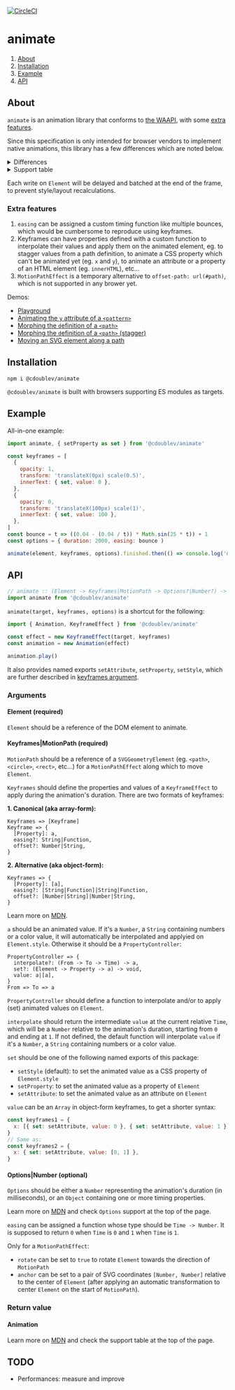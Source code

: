 [![CircleCI](https://circleci.com/gh/creativewave/animate.svg?style=svg)](https://circleci.com/gh/creativewave/animate)

# animate

1. [About](#about)
2. [Installation](#installation)
3. [Example](#example)
4. [API](#API)

## About

`animate` is an animation library that conforms to [the WAAPI](https://drafts.csswg.org/web-animations-1/#conformance-criteria), with some [extra features](#extra-features).

Since this specification is only intended for browser vendors to implement native animations, this library has a few differences which are noted below.

<details>

  <summary>Differences</summary>

  Effects are applied in the main thread via the `style` attribute of the animated element, instead of in a separated thread (the compositor) at a [level of the CSS cascade](https://www.w3.org/TR/css-cascade-5/#cascading-origins) that is only accessible by the user agent.

  For this reason, the initial values of the CSS properties in partial keyframes are not computed at each frame but before playing the animation when it was idle, otherwise the values of the previous frame would be used instead of current initial values.

  For [performance/technical reasons](doc/computing-keyframes.md), the property values in keyframes are not computed.

</details>

<details>

  <summary>Support table</summary>

  **`Animation`**

  | Name               | Status | Notes |
  | ------------------ | ------ | ----- |
  | **Properties**     |        |       |
  | currentTime        | ✅    |       |
  | effect             | ✅    |       |
  | finished           | ✅    |       |
  | id                 | ✅    |       |
  | pending            | ✅    |       |
  | playState          | ✅    |       |
  | playbackRate       | ✅    |       |
  | ready              | ✅    |       |
  | replaceState       | ❌    | Will not be implemented. |
  | startTime          | ✅    |       |
  | timeline           | ✅    |       |
  | **Methods**        |        |       |
  | cancel             | ✅    |       |
  | commitStyles       | ❌    | Will not be implemented. |
  | finish             | ✅    |       |
  | oncancel           | ✅    |       |
  | onfinish           | ✅    |       |
  | onremove           | ❌    | Will not be implemented. |
  | pause              | ✅    |       |
  | persist            | ❌    | Will not be implemented. |
  | play               | ✅    |       |
  | reverse            | ✅    |       |
  | updatePlaybackRate | ❌    | Will not be implemented. |

  **`KeyframeEffect`**

  | Name              | Status | Notes |
  | ----------------- | ------ | ----- |
  | **Properties**    |        |       |
  | target            | ✅    |       |
  | pseudoElement     | ❌    | Will not be implemented. |
  | composite             |        |       |
  | - `replace` (default) | ✅    |       |
  | - `add`               | ❌    | May be implemented later. |
  | - `accumulate`        | ❌    | May be implemented later. |
  | **Methods**       |        |       |
  | getTiming         | ✅    |       |
  | getComputedTiming | ✅    |       |
  | updateTiming      | ✅    |       |
  | getKeyframes      | ✅    |       |
  | setKeyframes      | ✅    |       |

  **Keyframes argument**

  | Name                  | Status | Notes |
  | --------------------- | ------ | ----- |
  | composite             |        |       |
  | - `replace` (default) | ✅    |       |
  | - `add`               | ❌    | May be implemented later. |
  | - `accumulate`        | ❌    | May be implemented later. |
  | computedOffset        | ✅    |       |
  | easing                | ✅    |       |
  | offset                | ✅    |       |

  **Options**

  | Name                  | Status | Notes |
  | --------------------- | ------ | ----- |
  | composite             |        |       |
  | - `replace` (default) | ✅    |       |
  | - `add`               | ❌    | May be implemented later. |
  | - `accumulate`        | ❌    | May be implemented later. |
  | delay                 | ✅    |       |
  | direction             | ✅    |       |
  | duration              | ✅    |       |
  | easing                | ✅    |       |
  | endDelay              | ✅    |       |
  | fill                  | ✅    |       |
  | id                    | ✅    |       |
  | iterations            | ✅    |       |
  | iterationStart        | ✅    |       |
  | pseudoElement         | ❌    | Will not be implemented. |

</details>

Each write on `Element` will be delayed and batched at the end of the frame, to prevent style/layout recalculations.

### Extra features

1. `easing` can be assigned a custom timing function like multiple bounces, which would be cumbersome to reproduce using keyframes.
2. Keyframes can have properties defined with a custom function to interpolate their values and apply them on the animated element, eg. to stagger values from a path definition, to animate a CSS property which can't be animated yet (eg. `x` and `y`), to animate an attribute or a property of an HTML element (eg. `innerHTML`), etc…
3. `MotionPathEffect` is a temporary alternative to `offset-path: url(#path)`, which is not supported in any brower yet.

Demos:

- [Playground](https://codepen.io/creativewave/full/XWWRoWv)
- [Animating the `y` attribute of a `<pattern>`](https://codepen.io/creative-wave/pen/pooqymX)
- [Morphing the `d`efinition of a `<path>`](https://codepen.io/creativewave/pen/OJNqvqQ)
- [Morphing the `d`efinition of a `<path>` (stagger)](https://codepen.io/creative-wave/pen/yLLZbME)
- [Moving an SVG element along a path](https://codepen.io/creativewave/pen/GRgpOvO)

## Installation

`npm i @cdoublev/animate`

`@cdoublev/animate` is built with browsers supporting ES modules as targets.

## Example

All-in-one example:

```js
import animate, { setProperty as set } from '@cdoublev/animate'

const keyframes = [
  {
    opacity: 1,
    transform: 'translateX(0px) scale(0.5)',
    innerText: { set, value: 0 },
  },
  {
    opacity: 0,
    transform: 'translateX(100px) scale(1)',
    innerText: { set, value: 100 },
  },
]
const bounce = t => ((0.04 - (0.04 / t)) * Math.sin(25 * t)) + 1
const options = { duration: 2000, easing: bounce )

animate(element, keyframes, options).finished.then(() => console.log('done'))
```

## API

```js
// animate :: (Element -> Keyframes|MotionPath -> Options?|Number?) -> Animation
import animate from '@cdoublev/animate'
```

`animate(target, keyframes, options)` is a shortcut for the following:

```js
import { Animation, KeyframeEffect } from '@cdoublev/animate'

const effect = new KeyframeEffect(target, keyframes)
const animation = new Animation(effect)

animation.play()
```

It also provides named exports `setAttribute`, `setProperty`, `setStyle`, which are further described in [keyframes argument](#keyframesmotionpath-required).

### Arguments

#### Element (required)

`Element` should be a reference of the DOM element to animate.

#### Keyframes|MotionPath (required)

`MotionPath` should be a reference of a `SVGGeometryElement` (eg. `<path>`, `<circle>`, `<rect>`, etc…) for a `MotionPathEffect` along which to move `Element`.

`Keyframes` should define the properties and values of a `KeyframeEffect` to apply during the animation's duration. There are two formats of keyframes:

**1. Canonical (aka array-form):**

```
Keyframes => [Keyframe]
Keyframe => {
  [Property]: a,
  easing?: String|Function,
  offset?: Number|String,
}
```

**2. Alternative (aka object-form):**

```
Keyframes => {
  [Property]: [a],
  easing?: [String|Function]|String|Function,
  offset?: [Number|String]|Number|String,
}
```

Learn more on [MDN](https://developer.mozilla.org/en-US/docs/Web/API/Web_Animations_API/Keyframe_Formats).

`a` should be an animated value. If it's a `Number`, a `String` containing numbers or a color value, it will automatically be interpolated and applyied on `Element.style`. Otherwise it should be a `PropertyController`:

```
PropertyController => {
  interpolate?: (From -> To -> Time) -> a,
  set?: (Element -> Property -> a) -> void,
  value: a|[a],
}
From => To => a
```

`PropertyController` should define a function to interpolate and/or to apply (set) animated values on `Element`.

`interpolate` should return the intermediate `value` at the current relative `Time`, which will be a `Number` relative to the animation's duration, starting from `0` and ending at `1`. If not defined, the default function will interpolate `value` if it's a `Number`, a `String` containing numbers or a color value.

`set` should be one of the following named exports of this package:

- `setStyle` (default): to set the animated value as a CSS property of `Element.style`
- `setProperty`: to set the animated value as a property of `Element`
- `setAttribute`: to set the animated value as an attribute on `Element`

`value` can be an `Array` in object-form keyframes, to get a shorter syntax:

```js
const keyframes1 = {
  x: [{ set: setAttribute, value: 0 }, { set: setAttribute, value: 1 }]
}
// Same as:
const keyframes2 = {
  x: { set: setAttribute, value: [0, 1] },
}
```

#### Options|Number (optional)

`Options` should be either a `Number` representing the animation's duration (in milliseconds), or an `Object` containing one or more timing properties.

Learn more on [MDN](https://developer.mozilla.org/en-US/docs/Web/API/Element/animate) and check `Options` support at the top of the page.

`easing` can be assigned a function whose type should be `Time -> Number`. It is supposed to return `0` when `Time` is `0` and `1` when `Time` is `1`.

Only for a `MotionPathEffect`:

- `rotate` can be set to `true` to rotate `Element` towards the direction of `MotionPath`
- `anchor` can be set to a pair of SVG coordinates `[Number, Number]` relative to the center of `Element` (after applying an automatic transformation to center `Element` on the start of `MotionPath`).

### Return value

#### Animation

Learn more on [MDN](https://developer.mozilla.org/en-US/docs/Web/API/Animation) and check the support table at the top of the page.

## TODO

- Performances: measure and improve
